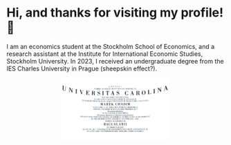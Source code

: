 # Hi, and thanks for visiting my profile! 👋
I am an economics student at the Stockholm School of Economics, and a research assistant at the Institute for International Economic Studies, Stockholm University. In 2023, I received an undergraduate degree from the IES Charles University in Prague (sheepskin effect?).
<p align="center">
<img src="Bc.jpg" alt="Charles University" height="50%" width="50%">
</p>


 

 






